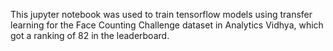 This jupyter notebook was used to train tensorflow models using transfer learning for the Face Counting Challenge dataset in Analytics Vidhya, which got a ranking of 82 in the leaderboard.
